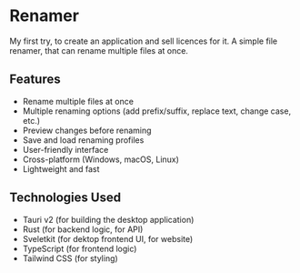 # Renamer

My first try, to create an application and sell licences for it.
A simple file renamer, that can rename multiple files at once.

## Features

- Rename multiple files at once
- Multiple renaming options (add prefix/suffix, replace text, change case, etc.)
- Preview changes before renaming
- Save and load renaming profiles
- User-friendly interface
- Cross-platform (Windows, macOS, Linux)
- Lightweight and fast

## Technologies Used

- Tauri v2 (for building the desktop application)
- Rust (for backend logic, for API)
- Sveletkit (for dektop frontend UI, for website)
- TypeScript (for frontend logic)
- Tailwind CSS (for styling)